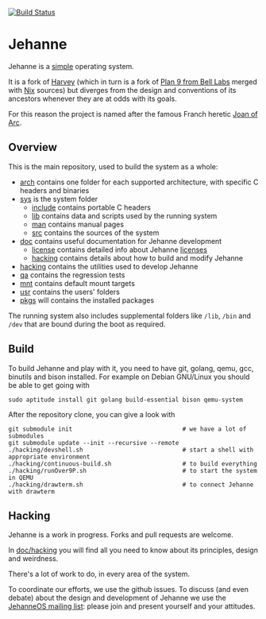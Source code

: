 [![Build Status](https://api.travis-ci.org/JehanneOS/jehanne.svg?branch=master)](https://travis-ci.org/JehanneOS/jehanne)

# Jehanne

Jehanne is a [simple][simplicity] operating system. 

It is a fork of [Harvey][harvey] (which in turn is a fork of 
[Plan 9 from Bell Labs][plan9] merged with [Nix][nix] sources) but
diverges from the design and conventions of its ancestors whenever
they are at odds with its goals.

For this reason the project is named after the famous Franch heretic [Joan of Arc][arc].  

## Overview

This is the main repository, used to build the system as a whole:

- [arch](./arch/) contains one folder for each
  supported architecture, with specific C headers and binaries
- [sys](./sys) is the system folder
    * [include](./sys/include) contains portable C headers
    * [lib](./sys/lib) contains data and scripts used by the 
      running system
    * [man](./sys/man) contains manual pages
    * [src](./sys/src) contains the sources of the system
- [doc](./doc/) contains useful documentation for Jehanne
  development
    * [license](./doc/license/) contains detailed info 
      about Jehanne [licenses][lic]
    * [hacking](./doc/hacking/) contains details about how
      to build and modify Jehanne
- [hacking](./hacking) contains the utilities used to
  develop Jehanne
- [qa](./qa) contains the regression tests
- [mnt](./mnt) contains default mount targets
- [usr](./usr) contains the users' folders
- [pkgs](./pkgs) will contains the installed packages

The running system also includes supplemental folders like `/lib`,
`/bin` and `/dev` that are bound during the boot as required.

## Build

To build Jehanne and play with it, you need to have git, golang, qemu, 
gcc, binutils and bison installed. 
For example on Debian GNU/Linux you should be able to get going with

	sudo aptitude install git golang build-essential bison qemu-system

After the repository clone, you can give a look with

	git submodule init                               # we have a lot of submodules
	git submodule update --init --recursive --remote
	./hacking/devshell.sh                            # start a shell with appropriate environment
	./hacking/continuous-build.sh                    # to build everything
	./hacking/runOver9P.sh                           # to start the system in QEMU
	./hacking/drawterm.sh                            # to connect Jehanne with drawterm

## Hacking

Jehanne is a work in progress. 
Forks and pull requests are welcome.

In [doc/hacking](./doc/hacking/) you will find all you 
need to know about its principles, design and weirdness.

There's a lot of work to do, in every area of the system.

To coordinate our efforts, we use the github issues.
To discuss (and even debate) about the design and development of Jehanne
we use the [JehanneOS mailing list][mailinglist]: please join and present
yourself and your attitudes.

[simplicity]: http://plato.stanford.edu/entries/simplicity/ "What is simplicity?"
[harvey]: http://harvey-os.org "Harvey OS"
[plan9]: https://github.com/brho/plan9 "UC Berkeley release of Plan 9 under the GPLv2"
[nix]: https://github.com/rminnich/nix-os
[arc]: https://en.wikipedia.org/wiki/Joan_of_Arc "Jeanne d'Arc"
[lic]: ./LICENSE.md "A summary of Jehanne licensing"
[mailinglist]: https://groups.google.com/forum/#!forum/jehanneos
